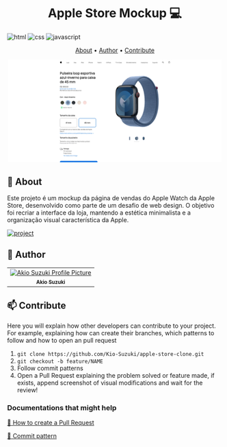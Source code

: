 [HTML5]: https://img.shields.io/badge/html5-%23E34F26.svg?style=for-the-badge&logo=html5&logoColor=white
[CSS3]: https://img.shields.io/badge/css3-%231572B6.svg?style=for-the-badge&logo=css3&logoColor=white
[JavaScript]: https://img.shields.io/badge/javascript-%23323330.svg?style=for-the-badge&logo=javascript&logoColor=%23F7DF1E

[PROJECT__BADGE]: https://img.shields.io/badge/📱Visit_this_project-000?style=for-the-badge&logo=project
[PROJECT__URL]:https://kio-suzuki.github.io/apple-store-clone/

<h1 align="center" style="font-weight: bold;">Apple Store Mockup 💻</h1>

![html][HTML5]
![css][CSS3]
![javascript][JavaScript]

<p align="center">
 <a href="#about">About</a> • 
 <a href="#colab">Author</a> •
 <a href="#contribute">Contribute</a>
</p>

<p align="center">
    <img src="https://github.com/Kio-Suzuki/apple-store-clone/blob/main/imagens/outros-recursos/home-page.png?raw=true" alt="Home Page" width="500px">
</p>

<h2 id="started">📌 About</h2>

Este projeto é um mockup da página de vendas do Apple Watch da Apple Store, desenvolvido como parte de um desafio de web design. O objetivo foi recriar a interface da loja, mantendo a estética minimalista e a organização visual característica da Apple.

[![project][PROJECT__BADGE]][PROJECT__URL]

<h2 id="colab">🤝 Author</h2>

<table>
  <tr>
     <td align="center">
      <a href="https://github.com/Kio-Suzuki">
        <img src="https://avatars.githubusercontent.com/u/116661015?v=4" width="100px;" alt="Akio Suzuki Profile Picture"/><br>
        <sub>
          <b>Akio Suzuki</b>
        </sub>
      </a>
    </td>
  </tr>
</table>

<h2 id="contribute">📫 Contribute</h2>

Here you will explain how other developers can contribute to your project. For example, explaining how can create their branches, which patterns to follow and how to open an pull request

1. `git clone https://github.com/Kio-Suzuki/apple-store-clone.git`
2. `git checkout -b feature/NAME`
3. Follow commit patterns
4. Open a Pull Request explaining the problem solved or feature made, if exists, append screenshot of visual modifications and wait for the review!

<h3>Documentations that might help</h3>

[📝 How to create a Pull Request](https://www.atlassian.com/br/git/tutorials/making-a-pull-request)

[💾 Commit pattern](https://gist.github.com/joshbuchea/6f47e86d2510bce28f8e7f42ae84c716)

